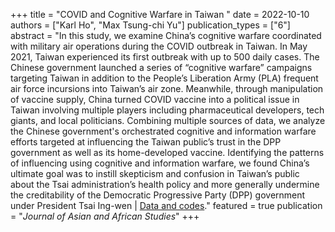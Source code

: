 +++
title = "COVID and Cognitive Warfare in Taiwan "
date = 2022-10-10
authors = ["Karl Ho", "Max Tsung-chi Yu"]
publication_types = ["6"]
abstract = "In this study, we examine China’s cognitive warfare coordinated with military air operations during the COVID outbreak in Taiwan.  In May 2021, Taiwan experienced its first outbreak with up to 500 daily cases.  The Chinese government launched a series of “cognitive warfare” campaigns targeting Taiwan in addition to the People’s Liberation Army (PLA) frequent air force incursions into Taiwan’s air zone.  Meanwhile, through manipulation of vaccine supply, China turned COVID vaccine into a political issue in Taiwan involving multiple players including pharmaceutical developers, tech giants, and local politicians.   Combining multiple sources of data, we analyze the Chinese government's orchestrated cognitive and information warfare efforts targeted at influencing the Taiwan public’s trust in the DPP government as well as its home-developed vaccine. Identifying the patterns of influencing using cognitive and information warfare, we found China’s ultimate goal was to instill skepticism and confusion in Taiwan’s public about the Tsai administration’s health policy and more generally undermine the creditability of the Democratic Progressive Party (DPP) government under President Tsai Ing-wen | [Data and codes](/files/yuho2023cognitive.zip)."
featured = true
publication = "*Journal of Asian and African Studies*"
+++

